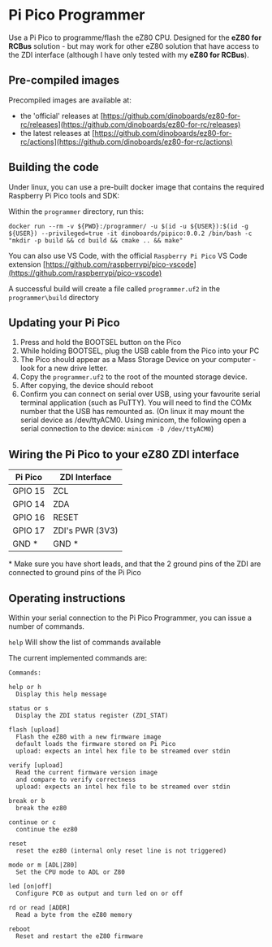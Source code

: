 # Pi Pico Programmer

Use a Pi Pico to programme/flash the eZ80 CPU.  Designed for the **eZ80 for RCBus** solution - but may work for other eZ80 solution that have access to the ZDI interface (although I have only tested with my **eZ80 for RCBus**).

## Pre-compiled images

Precompiled images are available at:

* the 'official' releases at [https://github.com/dinoboards/ez80-for-rc/releases](https://github.com/dinoboards/ez80-for-rc/releases)
* the latest releases at [https://github.com/dinoboards/ez80-for-rc/actions](https://github.com/dinoboards/ez80-for-rc/actions)

## Building the code

Under linux, you can use a pre-built docker image that contains the required Raspberry Pi Pico tools and SDK:

Within the `programmer` directory, run this:

```
docker run --rm -v ${PWD}:/programmer/ -u $(id -u ${USER}):$(id -g ${USER}) --privileged=true -it dinoboards/pipico:0.0.2 /bin/bash -c "mkdir -p build && cd build && cmake .. && make"
```

You can also use VS Code, with the official `Raspberry Pi Pico` VS Code extension [https://github.com/raspberrypi/pico-vscode](https://github.com/raspberrypi/pico-vscode)

A successful build will create a file called `programmer.uf2` in the `programmer\build` directory

## Updating your Pi Pico

1. Press and hold the BOOTSEL button on the Pico
2. While holding BOOTSEL, plug the USB cable from the Pico into your PC
3. The Pico should appear as a Mass Storage Device on your computer - look for a new drive letter.
4. Copy the `programmer.uf2` to the root of the mounted storage device.
5. After copying, the device should reboot
6. Confirm you can connect on serial over USB, using your favourite serial terminal application (such as PuTTY).  You will need to find the COMx number that the USB has remounted as.
  (On linux it may mount the serial device as /dev/ttyACM0.  Using minicom, the following open a serial connection to the device: `minicom -D /dev/ttyACM0`)

## Wiring the Pi Pico to your eZ80 ZDI interface

| Pi Pico | ZDI Interface   |
|---------|-----------------|
| GPIO 15 | ZCL             |
| GPIO 14 | ZDA             |
| GPIO 16 | RESET           |
| GPIO 17 | ZDI's PWR (3V3) |
| GND *   | GND *           |

\* Make sure you have short leads, and that the 2 ground pins of the ZDI are connected to ground pins of the Pi Pico


## Operating instructions

Within your serial connection to the Pi Pico Programmer, you can issue a number of commands.

`help` Will show the list of commands available

The current implemented commands are:

```
Commands:

help or h
  Display this help message

status or s
  Display the ZDI status register (ZDI_STAT)

flash [upload]
  Flash the eZ80 with a new firmware image
  default loads the firmware stored on Pi Pico
  upload: expects an intel hex file to be streamed over stdin

verify [upload]
  Read the current firmware version image
  and compare to verify correctness
  upload: expects an intel hex file to be streamed over stdin

break or b
  break the ez80

continue or c
  continue the ez80

reset
  reset the ez80 (internal only reset line is not triggered)

mode or m [ADL|Z80]
  Set the CPU mode to ADL or Z80

led [on|off]
  Configure PC0 as output and turn led on or off

rd or read [ADDR]
  Read a byte from the eZ80 memory

reboot
  Reset and restart the eZ80 firmware
```

